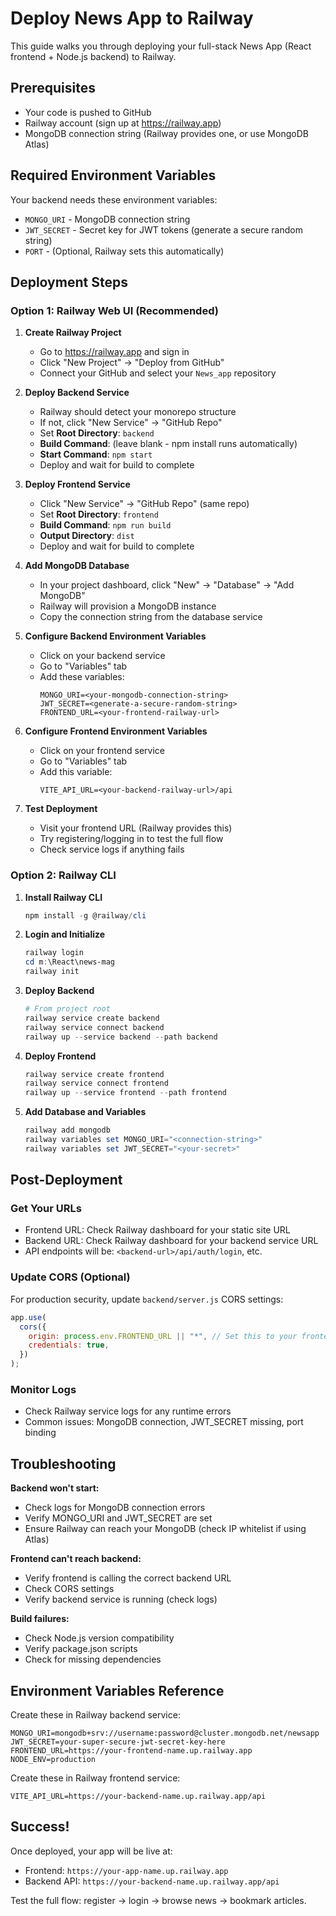 # Deploy News App to Railway

This guide walks you through deploying your full-stack News App (React frontend + Node.js backend) to Railway.

## Prerequisites

- Your code is pushed to GitHub
- Railway account (sign up at https://railway.app)
- MongoDB connection string (Railway provides one, or use MongoDB Atlas)

## Required Environment Variables

Your backend needs these environment variables:
- `MONGO_URI` - MongoDB connection string
- `JWT_SECRET` - Secret key for JWT tokens (generate a secure random string)
- `PORT` - (Optional, Railway sets this automatically)

## Deployment Steps

### Option 1: Railway Web UI (Recommended)

1. **Create Railway Project**
   - Go to https://railway.app and sign in
   - Click "New Project" → "Deploy from GitHub"
   - Connect your GitHub and select your `News_app` repository

2. **Deploy Backend Service**
   - Railway should detect your monorepo structure
   - If not, click "New Service" → "GitHub Repo"
   - Set **Root Directory**: `backend`
   - **Build Command**: (leave blank - npm install runs automatically)
   - **Start Command**: `npm start`
   - Deploy and wait for build to complete

3. **Deploy Frontend Service**
   - Click "New Service" → "GitHub Repo" (same repo)
   - Set **Root Directory**: `frontend`
   - **Build Command**: `npm run build`
   - **Output Directory**: `dist`
   - Deploy and wait for build to complete

4. **Add MongoDB Database**
   - In your project dashboard, click "New" → "Database" → "Add MongoDB"
   - Railway will provision a MongoDB instance
   - Copy the connection string from the database service

5. **Configure Backend Environment Variables**
   - Click on your backend service
   - Go to "Variables" tab
   - Add these variables:
     ```
     MONGO_URI=<your-mongodb-connection-string>
     JWT_SECRET=<generate-a-secure-random-string>
     FRONTEND_URL=<your-frontend-railway-url>
     ```

6. **Configure Frontend Environment Variables**
   - Click on your frontend service  
   - Go to "Variables" tab
   - Add this variable:
     ```
     VITE_API_URL=<your-backend-railway-url>/api
     ```

7. **Test Deployment**
   - Visit your frontend URL (Railway provides this)
   - Try registering/logging in to test the full flow
   - Check service logs if anything fails

### Option 2: Railway CLI

1. **Install Railway CLI**
   ```powershell
   npm install -g @railway/cli
   ```

2. **Login and Initialize**
   ```powershell
   railway login
   cd m:\React\news-mag
   railway init
   ```

3. **Deploy Backend**
   ```powershell
   # From project root
   railway service create backend
   railway service connect backend
   railway up --service backend --path backend
   ```

4. **Deploy Frontend**
   ```powershell
   railway service create frontend
   railway service connect frontend
   railway up --service frontend --path frontend
   ```

5. **Add Database and Variables**
   ```powershell
   railway add mongodb
   railway variables set MONGO_URI="<connection-string>"
   railway variables set JWT_SECRET="<your-secret>"
   ```

## Post-Deployment

### Get Your URLs
- Frontend URL: Check Railway dashboard for your static site URL
- Backend URL: Check Railway dashboard for your backend service URL
- API endpoints will be: `<backend-url>/api/auth/login`, etc.

### Update CORS (Optional)
For production security, update `backend/server.js` CORS settings:
```javascript
app.use(
  cors({
    origin: process.env.FRONTEND_URL || "*", // Set this to your frontend Railway URL
    credentials: true,
  })
);
```

### Monitor Logs
- Check Railway service logs for any runtime errors
- Common issues: MongoDB connection, JWT_SECRET missing, port binding

## Troubleshooting

**Backend won't start:**
- Check logs for MongoDB connection errors
- Verify MONGO_URI and JWT_SECRET are set
- Ensure Railway can reach your MongoDB (check IP whitelist if using Atlas)

**Frontend can't reach backend:**
- Verify frontend is calling the correct backend URL
- Check CORS settings
- Verify backend service is running (check logs)

**Build failures:**
- Check Node.js version compatibility
- Verify package.json scripts
- Check for missing dependencies

## Environment Variables Reference

Create these in Railway backend service:
```
MONGO_URI=mongodb+srv://username:password@cluster.mongodb.net/newsapp
JWT_SECRET=your-super-secure-jwt-secret-key-here
FRONTEND_URL=https://your-frontend-name.up.railway.app
NODE_ENV=production
```

Create these in Railway frontend service:
```
VITE_API_URL=https://your-backend-name.up.railway.app/api
```

## Success!

Once deployed, your app will be live at:
- Frontend: `https://your-app-name.up.railway.app`
- Backend API: `https://your-backend-name.up.railway.app/api`

Test the full flow: register → login → browse news → bookmark articles.